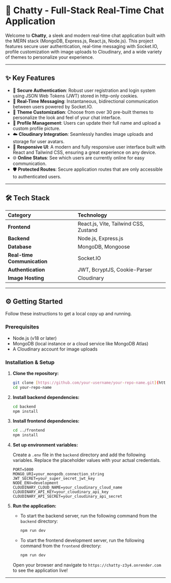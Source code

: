 # 💬 Chatty - Full-Stack Real-Time Chat Application

Welcome to **Chatty**, a sleek and modern real-time chat application built with the MERN stack (MongoDB, Express.js, React.js, Node.js). This project features secure user authentication, real-time messaging with Socket.IO, profile customization with image uploads to Cloudinary, and a wide variety of themes to personalize your experience.

---

## ✨ Key Features

-   🔐 **Secure Authentication**: Robust user registration and login system using JSON Web Tokens (JWT) stored in http-only cookies.
-   💬 **Real-Time Messaging**: Instantaneous, bidirectional communication between users powered by Socket.IO.
-   🎨 **Theme Customization**: Choose from over 30 pre-built themes to personalize the look and feel of your chat interface.
-   👤 **Profile Management**: Users can update their full name and upload a custom profile picture.
-   ☁️ **Cloudinary Integration**: Seamlessly handles image uploads and storage for user avatars.
-   📱 **Responsive UI**: A modern and fully responsive user interface built with React and Tailwind CSS, ensuring a great experience on any device.
-   🌐 **Online Status**: See which users are currently online for easy communication.
-   🛡️ **Protected Routes**: Secure application routes that are only accessible to authenticated users.

---

## 🛠️ Tech Stack

| Category | Technology |
| :--- | :--- |
| **Frontend** | React.js, Vite, Tailwind CSS, Zustand |
| **Backend** | Node.js, Express.js |
| **Database** | MongoDB, Mongoose |
| **Real-time Communication**| Socket.IO |
| **Authentication** | JWT, BcryptJS, Cookie-Parser |
| **Image Hosting** | Cloudinary |

---

## ⚙️ Getting Started

Follow these instructions to get a local copy up and running.

### Prerequisites

-   Node.js (v18 or later)
-   MongoDB (local instance or a cloud service like MongoDB Atlas)
-   A Cloudinary account for image uploads

### Installation & Setup

1.  **Clone the repository:**
    ```sh
    git clone [https://github.com/your-username/your-repo-name.git](https://github.com/your-username/your-repo-name.git)
    cd your-repo-name
    ```

2.  **Install backend dependencies:**
    ```sh
    cd backend
    npm install
    ```

3.  **Install frontend dependencies:**
    ```sh
    cd ../frontend
    npm install
    ```

4.  **Set up environment variables:**

    Create a `.env` file in the `backend` directory and add the following variables. Replace the placeholder values with your actual credentials.
    ```env
    PORT=5000
    MONGO_URI=your_mongodb_connection_string
    JWT_SECRET=your_super_secret_jwt_key
    NODE_ENV=development
    CLOUDINARY_CLOUD_NAME=your_cloudinary_cloud_name
    CLOUDINARY_API_KEY=your_cloudinary_api_key
    CLOUDINARY_API_SECRET=your_cloudinary_api_secret
    ```

5.  **Run the application:**

    -   To start the backend server, run the following command from the `backend` directory:
        ```sh
        npm run dev
        ```
    -   To start the frontend development server, run the following command from the `frontend` directory:
        ```sh
        npm run dev
        ```

    Open your browser and navigate to `https://chatty-z3y4.onrender.com` to see the application live!

---
